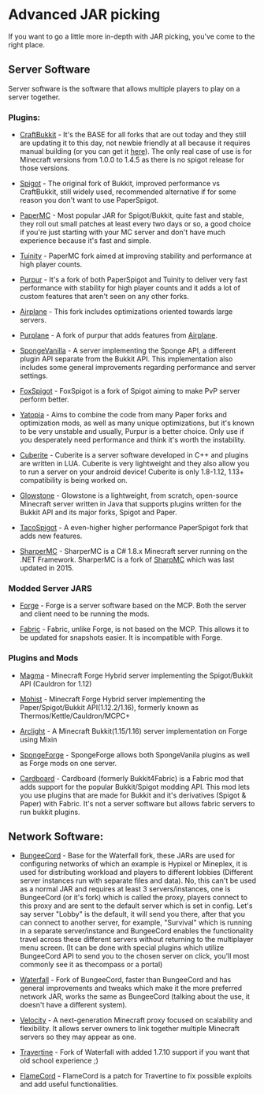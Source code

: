 # Advanced JAR picking

If you want to go a little more in-depth with JAR picking, you've come to the right place.

## Server Software

Server software is the software that allows multiple players to play on a server together.

### Plugins:

- [CraftBukkit](https://getbukkit.org/download/craftbukkit) - It's the BASE for all forks that are out today and they still are updating it to this day, not newbie friendly at all because it requires manual building (or you can get it [here](https://getbukkit.org)). The only real case of use is for Minecraft versions from 1.0.0 to 1.4.5 as there is no spigot release for those versions.

- [Spigot](https://www.spigotmc.org/) - The original fork of Bukkit, improved performance vs CraftBukkit, still widely used, recommended alternative if for some reason you don't want to use PaperSpigot.

- [PaperMC](https://papermc.io/) - Most popular JAR for Spigot/Bukkit, quite fast and stable, they roll out small patches at least every two days or so, a good choice if you're just starting with your MC server and don't have much experience because it's fast and simple.

- [Tuinity](https://github.com/Spottedleaf/Tuinity) - PaperMC fork aimed at improving stability and performance at high player counts.

- [Purpur](https://purpur.pl3x.net/) - It's a fork of both PaperSpigot and Tuinity to deliver very fast performance with stability for high player counts and it adds a lot of custom features that aren't seen on any other forks.

- [Airplane](https://github.com/TECHNOVE/Airplane) - This fork includes optimizations oriented towards large servers. 

- [Purplane](https://github.com/notOM3GA/Purplane) - A fork of purpur that adds features from [Airplane](https://github.com/TECHNOVE/Airplane).

- [SpongeVanilla](https://www.spongepowered.org/downloads/spongevanilla) - A server implementing the Sponge API, a different plugin API separate from the Bukkit API. This implementation also includes some general improvements regarding performance and server settings.

- [FoxSpigot](https://www.mc-market.org/resources/8592/) - FoxSpigot is a fork of Spigot aiming to make PvP server perform better.

- [Yatopia](https://github.com/YatopiaMC/Yatopia) - Aims to combine the code from many Paper forks and optimization mods, as well as many unique optimizations, but it's known to be very unstable and usually, Purpur is a better choice. Only use if you desperately need performance and think it's worth the instability.

- [Cuberite](https://cuberite.org/) - Cuberite is a server software developed in C++ and plugins are written in LUA. Cuberite is very lightweight and they also allow you to run a server on your android device! Cuberite is only 1.8-1.12, 1.13+ compatibility is being worked on.

- [Glowstone](https://github.com/GlowstoneMC/Glowstone) - Glowstone is a lightweight, from scratch, open-source Minecraft server written in Java that supports plugins written for the Bukkit API and its major forks, Spigot and Paper.

- [TacoSpigot](https://github.com/TacoSpigot/TacoSpigot) - A even-higher higher performance PaperSpigot fork that adds new features.

- [SharperMC](https://github.com/SharperMC/SharperMC) - SharperMC is a C# 1.8.x Minecraft server running on the .NET Framework. SharperMC is a fork of [SharpMC](https://github.com/SharpMC/SharpMC) which was last updated in 2015.

### Modded Server JARS

- [Forge](http://files.minecraftforge.net/) - Forge is a server software based on the MCP. Both the server and client need to be running the mods.

- [Fabric](https://fabricmc.net/) - Fabric, unlike Forge, is not based on the MCP. This allows it to be updated for snapshots easier. It is incompatible with Forge.

### Plugins and Mods

- [Magma](https://magmafoundation.org/) - Minecraft Forge Hybrid server implementing the Spigot/Bukkit API (Cauldron for 1.12)

- [Mohist](https://mohistmc.com/) - Minecraft Forge Hybrid server implementing the Paper/Spigot/Bukkit API(1.12.2/1.16), formerly known as Thermos/Kettle/Cauldron/MCPC+

- [Arclight](https://github.com/IzzelAliz/Arclight) - A Minecraft Bukkit(1.15/1.16) server implementation on Forge using Mixin

- [SpongeForge](https://www.spongepowered.org/downloads/spongeforge) - SpongeForge allows both SpongeVanila plugins as well as Forge mods on one server.

- [Cardboard](https://www.curseforge.com/minecraft/mc-mods/cardboard) - Cardboard (formerly Bukkit4Fabric) is a Fabric mod that adds support for the popular Bukkit/Spigot modding API. This mod lets you use plugins that are made for Bukkit and it's derivatives (Spigot & Paper) with Fabric. It's not a server software but allows fabric servers to run bukkit plugins.

## Network Software:

- [BungeeCord](https://www.spigotmc.org/wiki/bungeecord/) - Base for the Waterfall fork, these JARs are used for configuring networks of which an example is Hypixel or Mineplex, it is used for distributing workload and players to different lobbies (Different server instances run with separate files and data).
  No, this can't be used as a normal JAR and requires at least 3 servers/instances, one is BungeeCord (or it's fork) which is called the proxy, players connect to this proxy and are sent to the default server which is set in config. Let's say server "Lobby" is the default, it will send you there, after that you can connect to another server, for example, "Survival" which is running in a separate server/instance and BungeeCord enables the functionality travel across these different servers without returning to the multiplayer menu screen. (It can be done with special plugins which utilize BungeeCord API to send you to the chosen server on click, you'll most commonly see it as thecompass or a portal)

- [Waterfall](https://papermc.io/downloads#Waterfall) - Fork of BungeeCord, faster than BungeeCord and has general improvements and tweaks which make it the more preferred network JAR, works the same as BungeeCord (talking about the use, it doesn't have a different system).

- [Velocity](https://velocitypowered.com/) - A next-generation Minecraft proxy focused on scalability and flexibility. It allows server owners to link together multiple Minecraft servers so they may appear as one.

- [Travertine](https://github.com/PaperMC/Travertine) - Fork of Waterfall with added 1.7.10 support if you want that old school experience ;)

- [FlameCord](https://github.com/2LStudios-MC/FlameCord) - FlameCord is a patch for Travertine to fix possible exploits and add useful functionalities.
